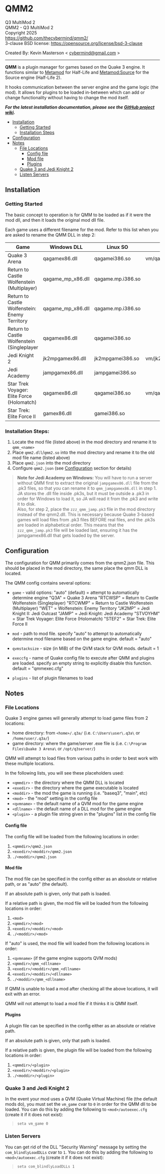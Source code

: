# QMM2
Q3 MultiMod 2  
QMM2 - Q3 MultiMod 2  
Copyright 2025  
https://github.com/thecybermind/qmm2/  
3-clause BSD license: https://opensource.org/license/bsd-3-clause  

Created By: Kevin Masterson < cybermind@gmail.com >

---

**QMM** is a plugin manager for games based on the Quake 3 engine. It functions similar to [Metamod](http://metamod.org/) for Half-Life and [Metamod:Source](https://www.sourcemm.net/) for the Source engine (Half-Life 2).

It hooks communication between the server engine and the game logic (the mod). It allows for plugins to be loaded in-between which can add or change functionality without having to change the mod itself.

***For the latest installation documentation, please see the [GitHub project wiki](https://github.com/thecybermind/qmm2/wiki).***

- [Installation](#installation)
    - [Getting Started](#getting-started)
    - [Installation Steps](#installation-steps)
- [Configuration](#configuration)
- [Notes](#notes)
    - [File Locations](#file-locations)
	    - [Config file](#config-file)
	    - [Mod file](#mod-file)
	    - [Plugins](#plugins)
    - [Quake 3 and Jedi Knight 2](#quake-3-and-jedi-knight-2)
    - [Listen Servers](#listen-servers)


## Installation

### Getting Started
The basic concept to operation is for QMM to be loaded as if it were the mod dll, and then it loads the original mod dll file.

Each game uses a different filename for the mod. Refer to this list when you are asked to rename the QMM DLL in step 2:

| Game | Windows DLL | Linux SO | QVM |
| ----------- | ----------- | ----------- | ----------- |
| Quake 3 Arena | qagamex86.dll | qagamei386.so | vm/qagame.qvm |
| Return to Castle Wolfenstein (Multiplayer) | qagame_mp_x86.dll | qagame.mp.i386.so |   |
| Return to Castle Wolfenstein: Enemy Territory | qagame_mp_x86.dll | qagame.mp.i386.so |   |
| Return to Castle Wolfenstein (Singleplayer | qagamex86.dll | qagamei386.so |   |
| Jedi Knight 2 | jk2mpgamex86.dll | jk2mpgamei386.so | vm/jk2mpgame.qvm |
| Jedi Academy | jampgamex86.dll | jampgamei386.so |  |
| Star Trek Voyager: Elite Force (Holomatch) | qagamex86.dll | qagamei386.so | vm/qagame.qvm |
| Star Trek: Elite Force II | gamex86.dll | gamei386.so |  |

### Installation Steps:
1. Locate the mod file (listed above) in the mod directory and rename it to `qmm_<name>`
2. Place `qmm2.dll`/`qmm2.so` into the mod directory and rename it to the old mod file name (listed above)
3. Place `qmm2.json` into the mod directory
4. Configure `qmm2.json` (see [Configuration](#configuration) section for details)

> **Note for Jedi Academy on Windows:** You will have to run a server without QMM first to extract the original `jampgamex86.dll` file from the .pk3 files, so that you can rename it to `qmm_jampgamex86.dll` in step 1. JA stores the .dll file inside .pk3s, but it must be outside a .pk3 in order for Windows to load it, so JA will read it from the .pk3 and write it to disk.  
> Also, for step 2, place the `zzz_qmm_jamp.pk3` file in the mod directory instead of the qmm2.dll. This is necessary because Quake 3-based games will load files from .pk3 files BEFORE real files, and the .pk3s are loaded in alphabetical order. This means that the `zzz_qmm_jamp.pk3` file will be loaded last, ensuring it has the jampgamex86.dll that gets loaded by the server.

## Configuration

The configuration for QMM primarily comes from the qmm2.json file. This should be placed in the mod directory, the same place the qmm DLL is located.

The QMM config contains several options:

- `game` - valid options:
	"auto" (default) = attempt to automatically determine engine
    "Q3A" = Quake 3 Arena
    "RTCWSP" = Return to Castle Wolfenstein (Singleplayer)
    "RTCWMP" = Return to Castle Wolfenstein (Multiplayer)
    "WET" = Wolfenstein: Enemy Territory
    "JK2MP" = Jedi Knight II: Jedi Outcast
    "JAMP" = Jedi Knight: Jedi Academy
	"STVOYHM" = Star Trek Voyager: Elite Force (Holomatch)
	"STEF2" = Star Trek: Elite Force II
 
- `mod` - path to mod file. specify "auto" to attempt to automatically determine mod filename based on the game engine. default = "auto"

- `qvmstacksize` - size (in MiB) of the QVM stack for QVM mods. default = 1

- `execcfg` - name of Quake config file to execute after QMM and plugins are loaded. specify an empty string to explicitly disable this function. default = "qmmexec.cfg"

- `plugins` - list of plugin filenames to load

## Notes

### File Locations

Quake 3 engine games will generally attempt to load game files from 2 locations:
 - home directory: from `<home>/.q3a/` (i.e. `C:\Users\user\.q3a\` or `/home/user/.q3a/`)
 - game directory: where the game/server .exe file is (i.e. `C:\Program Files\Quake 3 Arena\` or `/opt/q3server/`)

QMM will attempt to load files from various paths in order to best work with these multiple locations.

In the following lists, you will see these placeholders used:
- `<qmmdir>` - the directory where the QMM DLL is located
- `<exedir>` - the directory where the game executable is located
- `<moddir>` - the mod the game is running (i.e. "baseq3", "main", etc)
- `<mod>` - the "mod" setting in the config file
- `<qvmname>` - the default name of a QVM mod for the game engine
- `<dllname>` - the default name of a DLL mod for the game engine
- `<plugin>` - a plugin file string given in the "plugins" list in the config file

#### Config file
The config file will be loaded from the following locations in order:
1. `<qmmdir>/qmm2.json`
2. `<exedir>/<moddir>/qmm2.json`
2. `./<moddir>/qmm2.json`

#### Mod file
The mod file can be specified in the config either as an absolute or relative path, or as "auto" (the default).

If an absolute path is given, only that path is loaded.

If a relative path is given, the mod file will be loaded from the following locations in order:
1. `<mod>`
2. `<qmmdir>/<mod>`
3. `<exedir>/<moddir>/<mod>`
4. `./<moddir>/<mod>`

If "auto" is used, the mod file will loaded from the following locations in order:
1. `<qvmname>` (if the game engine supports QVM mods)
2. `<qmmdir>/qmm_<dllname>`
3. `<exedir>/<moddir>/qmm_<dllname>`
4. `<exedir>/<moddir>/<dllname>`
5. `./<moddir>/qmm_<dllname>`

If QMM is unable to load a mod after checking all the above locations, it will exit with an error.

QMM will not attempt to load a mod file if it thinks it is QMM itself.

#### Plugins
A plugin file can be specified in the config either as an absolute or relative path.

If an absolute path is given, only that path is loaded.

If a relative path is given, the plugin file will be loaded from the following locations in order:
1. `<qmmdir>/<plugin>`
2. `<exedir>/<moddir>/<plugin>`
3. `./<moddir>/<plugin>`

### Quake 3 and Jedi Knight 2 
In the event your mod uses a QVM (Quake Virtual Machine) file (the default mods do), you must set the `vm_game` cvar to `0` in order for the QMM dll to be loaded. You can do this by adding the following to `<mod>/autoexec.cfg` (create it if it does not exist):  
> `seta vm_game 0`

### Listen Servers
You can get rid of the DLL "Security Warning" message by setting the `com_blindlyLoadDLLs` cvar to `1`. You can do this by adding the following to `<mod>/autoexec.cfg` (create it if it does not exist):  
> `seta com_blindlyLoadDLLs 1`
